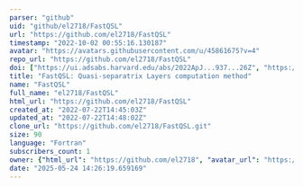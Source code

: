 ```yaml
---
parser: "github"
uid: "github/el2718/FastQSL"
url: "https://github.com/el2718/FastQSL"
timestamp: "2022-10-02 00:55:16.130187"
avatar: "https://avatars.githubusercontent.com/u/45861675?v=4"
repo_url: "https://github.com/el2718/FastQSL"
doi: ["https://ui.adsabs.harvard.edu/abs/2022ApJ...937...26Z", "https://ui.adsabs.harvard.edu/abs/2022ascl.soft09020Z/abstract"]
title: "FastQSL: Quasi-separatrix Layers computation method"
name: "FastQSL"
full_name: "el2718/FastQSL"
html_url: "https://github.com/el2718/FastQSL"
created_at: "2022-07-22T14:45:03Z"
updated_at: "2022-07-22T14:48:02Z"
clone_url: "https://github.com/el2718/FastQSL.git"
size: 90
language: "Fortran"
subscribers_count: 1
owner: {"html_url": "https://github.com/el2718", "avatar_url": "https://avatars.githubusercontent.com/u/45861675?v=4", "login": "el2718", "type": "User"}
date: "2025-05-24 14:26:19.659169"
---
```

